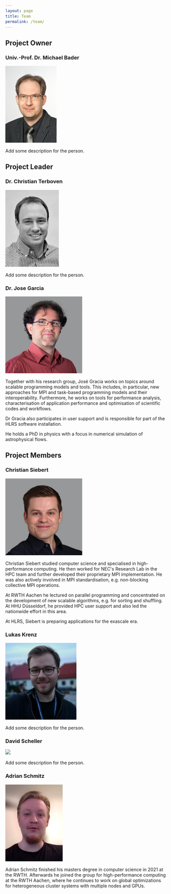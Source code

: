 ```yaml
---
layout: page
title: Team
permalink: /team/
---
```


## Project Owner
### Univ.-Prof. Dr. Michael Bader
<img src="../assets/img/Bader.jpg" height="240" />

Add some description for the person.

## Project Leader
### Dr. Christian Terboven
<img src="../assets/img/Terboven.jpeg" height="240" />

Add some description for the person.

### Dr. Jose Garcia
<img src="../assets/img/Garcia.jpg" height="240" />

Together with his research group, José Gracia works on topics around scalable programming models and tools. This includes, in particular, new approaches for MPI and task-based programming models and their interoperability. Furthermore, he works on tools for performance analysis, characterisation of application performance and optimisation of scientific codes and workflows.

Dr Gracia also participates in user support and is responsible for part of the HLRS software installation.

He holds a PhD in physics with a focus in numerical simulation of astrophysical flows.

## Project Members
### Christian Siebert
<img src="../assets/img/Siebert.jpg" height="240" />

Christian Siebert studied computer science and specialised in high-performance computing. He then worked for NEC's Research Lab in the HPC team and further developed their proprietary MPI implementation. He was also actively involved in MPI standardisation, e.g. non-blocking collective MPI operations.

At RWTH Aachen he lectured on parallel programming and concentrated on the development of new scalable algorithms, e.g. for sorting and shuffling. At HHU Düsseldorf, he provided HPC user support and also led the nationwide effort in this area.

At HLRS, Siebert is preparing applications for the exascale era.

### Lukas Krenz
<img src="../assets/img/Krenz.jpg" height="240" />

Add some description for the person.

### David Scheller
<img src="../assets/img/Scheller.jpg" height="240" />

Add some description for the person.

### Adrian Schmitz
<img src="../assets/img/Schmitz.png" height="240" />

Adrian Schmitz finished his masters degree in computer science in 2021 at the RWTH. Afterwards he joined the group for high-performance computing at the RWTH Aachen, where he continues to work on global optimizations for heterogeneous cluster systems with multiple nodes and GPUs. 



